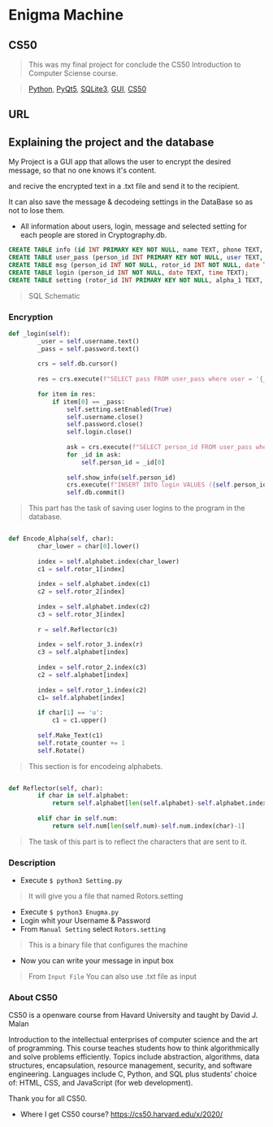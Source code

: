 # Enigma Machine
## CS50
> This was my final project for conclude the CS50 Introduction to Computer Sciense course.

> [Python](https://www.python.org/), [PyQt5](https://doc.qt.io/qtforpython/), [SQLite3](https://www.sqlite.org/index.html), [GUI](https://en.wikipedia.org/wiki/Graphical_user_interface), [CS50](https://cs50.harvard.edu/x/2020/)
## URL
## Explaining the project and the database

My Project is a GUI app that allows the user to encrypt the desired message, so that no one knows it's content.

and recive the encrypted text in a .txt file and send it to the recipient.

It can also save the message & decodeing settings in the DataBase so as not to lose them.

- All information about users, login, message and selected setting for each people are stored in Cryptography.db.

```sql
CREATE TABLE info (id INT PRIMARY KEY NOT NULL, name TEXT, phone TEXT, email TEXT);
CREATE TABLE user_pass (person_id INT PRIMARY KEY NOT NULL, user TEXT, pass TEXT);
CREATE TABLE msg (person_id INT NOT NULL, rotor_id INT NOT NULL, date TEXT, time TEXT, msg TEXT);
CREATE TABLE login (person_id INT NOT NULL, date TEXT, time TEXT);
CREATE TABLE setting (rotor_id INT PRIMARY KEY NOT NULL, alpha_1 TEXT, alpha_2 TEXT, alpha_3 TEXT, beta_1 TEXT, beta_2 TEXT, beta_3 TEXT);

```
> SQL Schematic

### Encryption

```python
def _login(self):
        _user = self.username.text()
        _pass = self.password.text()
        
        crs = self.db.cursor()
        
        res = crs.execute(f"SELECT pass FROM user_pass where user = '{_user}'")
        
        for item in res:
            if item[0] == _pass:
                self.setting.setEnabled(True)
                self.username.close()
                self.password.close()
                self.login.close()
                
                ask = crs.execute(f"SELECT person_id FROM user_pass where user = '{_user}'")
                for _id in ask:
                    self.person_id = _id[0]
                
                self.show_info(self.person_id)
                crs.execute(f"INSERT INTO login VALUES ({self.person_id}, '{self._now.date()}', '{self._now.time()}')")
                self.db.commit()
```
> This part has the task of saving user logins to the program in the database.

```python

def Encode_Alpha(self, char):
        char_lower = char[0].lower()
        
        index = self.alphabet.index(char_lower)
        c1 = self.rotor_1[index]
        
        index = self.alphabet.index(c1)
        c2 = self.rotor_2[index]
        
        index = self.alphabet.index(c2)
        c3 = self.rotor_3[index]
        
        r = self.Reflector(c3)
        
        index = self.rotor_3.index(r)
        c3 = self.alphabet[index]
        
        index = self.rotor_2.index(c3)
        c2 = self.alphabet[index]
        
        index = self.rotor_1.index(c2)
        c1= self.alphabet[index]
        
        if char[1] == 'u':
            c1 = c1.upper()
        
        self.Make_Text(c1)
        self.rotate_counter += 1
        self.Rotate()

```
> This section is for encodeing alphabets.

```python

def Reflector(self, char):
        if char in self.alphabet:
            return self.alphabet[len(self.alphabet)-self.alphabet.index(char)-1] 
         
        elif char in self.num:
            return self.num[len(self.num)-self.num.index(char)-1] 

```
> The task of this part is to reflect the characters that are sent to it.
### Description

- Execute ```$ python3 Setting.py```
> It will give you a file that named Rotors.setting
- Execute ```$ python3 Enugma.py```
- Login whit your Username & Password
- From ```Manual Setting``` select ```Rotors.setting```
> This is a binary file that configures the machine
- Now you can write your message in input box
> From ```Input File``` You can also use .txt file as input

### About CS50
CS50 is a openware course from Havard University and taught by David J. Malan

Introduction to the intellectual enterprises of computer science and the art of programming. This course teaches students how to think algorithmically and solve problems efficiently. Topics include abstraction, algorithms, data structures, encapsulation, resource management, security, and software engineering. Languages include C, Python, and SQL plus students’ choice of: HTML, CSS, and JavaScript (for web development).

Thank you for all CS50.

- Where I get CS50 course?
https://cs50.harvard.edu/x/2020/

